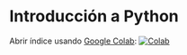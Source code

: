 # Introducción a Python

Abrir índice usando [Google Colab](http://colab.research.google.com): [![Colab](https://colab.research.google.com/assets/colab-badge.svg)](https://colab.research.google.com/github.com/vbatiz/intro-python/blob/main/notebooks/IntroPython_00.ipynb)


